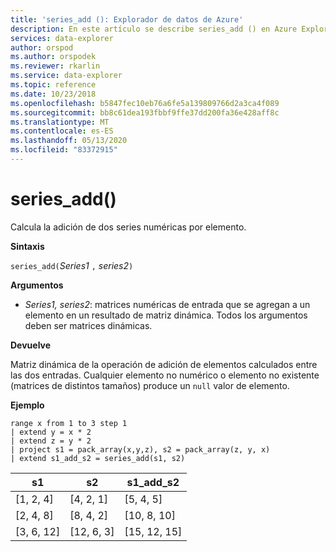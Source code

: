```yaml
---
title: 'series_add (): Explorador de datos de Azure'
description: En este artículo se describe series_add () en Azure Explorador de datos.
services: data-explorer
author: orspod
ms.author: orspodek
ms.reviewer: rkarlin
ms.service: data-explorer
ms.topic: reference
ms.date: 10/23/2018
ms.openlocfilehash: b5847fec10eb76a6fe5a139809766d2a3ca4f089
ms.sourcegitcommit: bb8c61dea193fbbf9ffe37dd200fa36e428aff8c
ms.translationtype: MT
ms.contentlocale: es-ES
ms.lasthandoff: 05/13/2020
ms.locfileid: "83372915"
---
```

# <a name="series_add"></a>series_add()

Calcula la adición de dos series numéricas por elemento.

**Sintaxis**

`series_add(`*Series1* `,` *series2*`)`

**Argumentos**

* *Series1, series2*: matrices numéricas de entrada que se agregan a un elemento en un resultado de matriz dinámica. Todos los argumentos deben ser matrices dinámicas. 

**Devuelve**

Matriz dinámica de la operación de adición de elementos calculados entre las dos entradas. Cualquier elemento no numérico o elemento no existente (matrices de distintos tamaños) produce un `null` valor de elemento.

**Ejemplo**

<!-- csl: https://help.kusto.windows.net:443/Samples -->
```kusto
range x from 1 to 3 step 1
| extend y = x * 2
| extend z = y * 2
| project s1 = pack_array(x,y,z), s2 = pack_array(z, y, x)
| extend s1_add_s2 = series_add(s1, s2)
```

|s1|s2|s1_add_s2|
|---|---|---|
|[1, 2, 4]|[4, 2, 1]|[5, 4, 5]|
|[2, 4, 8]|[8, 4, 2]|[10, 8, 10]|
|[3, 6, 12]|[12, 6, 3]|[15, 12, 15]|
